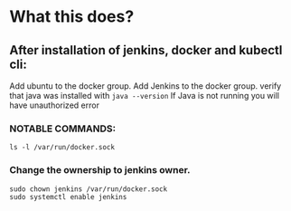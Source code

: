 # What this does?

 After installation of jenkins, docker and kubectl cli:
---
 Add ubuntu to the docker group. 
 Add Jenkins to the docker group.
 verify that java was installed with 
```java --version```
 If Java is not running you will have unauthorized error
### NOTABLE COMMANDS: 
```
ls -l /var/run/docker.sock 
```
### Change the ownership to jenkins owner.
```
sudo chown jenkins /var/run/docker.sock  
sudo systemctl enable jenkins

```
